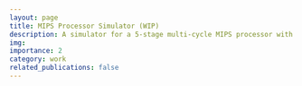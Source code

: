 ```yaml
---
layout: page
title: MIPS Processor Simulator (WIP)
description: A simulator for a 5-stage multi-cycle MIPS processor with a simple, direct-mapped cache in C.
img:
importance: 2
category: work
related_publications: false
---
```

